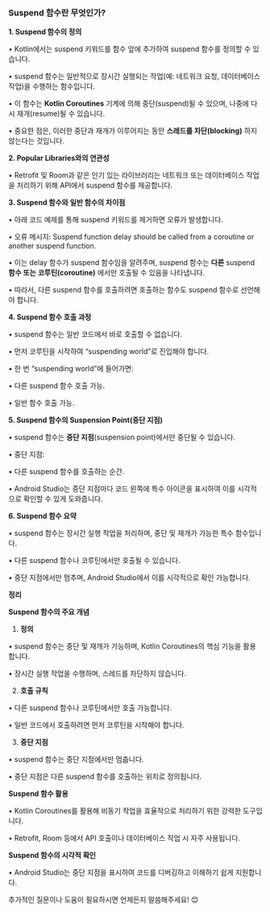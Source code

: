 
### **Suspend 함수란 무엇인가?**

  

**1. Suspend 함수의 정의**

• Kotlin에서는 suspend 키워드를 함수 앞에 추가하여 suspend 함수를 정의할 수 있습니다.

• suspend 함수는 일반적으로 장시간 실행되는 작업(예: 네트워크 요청, 데이터베이스 작업)을 수행하는 함수입니다.

• 이 함수는 **Kotlin Coroutines** 기계에 의해 중단(suspend)될 수 있으며, 나중에 다시 재개(resume)될 수 있습니다.

• 중요한 점은, 이러한 중단과 재개가 이루어지는 동안 **스레드를 차단(blocking)** 하지 않는다는 것입니다.

  

**2. Popular Libraries와의 연관성**

• Retrofit 및 Room과 같은 인기 있는 라이브러리는 네트워크 또는 데이터베이스 작업을 처리하기 위해 API에서 suspend 함수를 제공합니다.

  

**3. Suspend 함수와 일반 함수의 차이점**

• 아래 코드 예제를 통해 suspend 키워드를 제거하면 오류가 발생합니다.

• 오류 메시지: Suspend function delay should be called from a coroutine or another suspend function.

• 이는 delay 함수가 suspend 함수임을 알려주며, suspend 함수는 **다른** suspend **함수 또는 코루틴(coroutine)** 에서만 호출될 수 있음을 나타냅니다.

• 따라서, 다른 suspend 함수를 호출하려면 호출하는 함수도 suspend 함수로 선언해야 합니다.

  

**4. Suspend 함수 호출 과정**

• suspend 함수는 일반 코드에서 바로 호출할 수 없습니다.

• 먼저 코루틴을 시작하여 “suspending world”로 진입해야 합니다.

• 한 번 “suspending world”에 들어가면:

• 다른 suspend 함수 호출 가능.

• 일반 함수 호출 가능.

  

**5. Suspend 함수의 Suspension Point(중단 지점)**

• suspend 함수는 **중단 지점**(suspension point)에서만 중단될 수 있습니다.

• 중단 지점:

• 다른 suspend 함수를 호출하는 순간.

• Android Studio는 중단 지점마다 코드 왼쪽에 특수 아이콘을 표시하여 이를 시각적으로 확인할 수 있게 도와줍니다.

  

**6. Suspend 함수 요약**

• suspend 함수는 장시간 실행 작업을 처리하며, 중단 및 재개가 가능한 특수 함수입니다.

• 다른 suspend 함수나 코루틴에서만 호출될 수 있습니다.

• 중단 지점에서만 멈추며, Android Studio에서 이를 시각적으로 확인 가능합니다.

  

**정리**

  

**Suspend 함수의 주요 개념**

1. **정의**

• suspend 함수는 중단 및 재개가 가능하며, Kotlin Coroutines의 핵심 기능을 활용합니다.

• 장시간 실행 작업을 수행하며, 스레드를 차단하지 않습니다.

2. **호출 규칙**

• 다른 suspend 함수나 코루틴에서만 호출 가능합니다.

• 일반 코드에서 호출하려면 먼저 코루틴을 시작해야 합니다.

3. **중단 지점**

• suspend 함수는 중단 지점에서만 멈춥니다.

• 중단 지점은 다른 suspend 함수를 호출하는 위치로 정의됩니다.

  

**Suspend 함수 활용**

• Kotlin Coroutines를 활용해 비동기 작업을 효율적으로 처리하기 위한 강력한 도구입니다.

• Retrofit, Room 등에서 API 호출이나 데이터베이스 작업 시 자주 사용됩니다.

  

**Suspend 함수의 시각적 확인**

• Android Studio는 중단 지점을 표시하여 코드를 디버깅하고 이해하기 쉽게 지원합니다.

  

추가적인 질문이나 도움이 필요하시면 언제든지 말씀해주세요! 😊